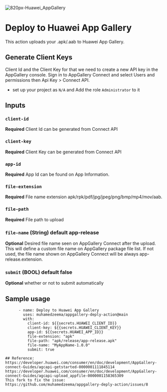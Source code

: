 ![820px-Huawei_AppGallery](https://user-images.githubusercontent.com/71822189/116457944-51f2e180-a864-11eb-86b9-520603a9d63a.png)
# Deploy to Huawei App Gallery
This action uploads your .apk/.aab to Huawei App Gallery.

## Generate Client Keys

Client Id and the Client Key for that we need to create a new API key in the AppGallery console. Sign in to AppGallery Connect and select Users and permissions then Api Key > Connect API.
* set up your project as `N/A` and Add the role `Administrator` to it



## Inputs

### `client-id`

**Required** Client Id can be generated from Connect API

### `client-key`

**Required** Client Key can be generated from Connect API

### `app-id`

**Required** App Id can be found on App Information.

### `file-extension`

**Required** File name extension apk/rpk/pdf/jpg/jpeg/png/bmp/mp4/mov/aab.

### `file-path`

**Required** File path to upload

### `file-name` (String) default app-release

**Optional** Desired file name seen on AppGallery Connect after the upload. This will define a custom file name on AppGallery package file list. If not used, the file name shown on AppGallery Connect will be always app-release.extension.

### `submit` (BOOL) default false

**Optional** whether or not to submit automatically

## Sample usage

```
      - name: Deploy to Huawei App Gallery
        uses: muhamedzeema/appgallery-deply-action@main
        with:
          client-id: ${{secrets.HUAWEI_CLIENT_ID}}
          client-key: ${{secrets.HUAWEI_CLIENT_KEY}}
          app-id: ${{secrets.HUAWEI_APP_ID}}
          file-extension: "apk"
          file-path: "apk/release/app-release.apk"
          file-name: "MyAppName-1.0.0"
          submit: true

## Reference:
https://developer.huawei.com/consumer/en/doc/development/AppGallery-connect-Guides/agcapi-getstarted-0000001111845114
https://developer.huawei.com/consumer/en/doc/development/AppGallery-connect-Guides/agcapi-upload_appfile-0000001158365309
This fork to fix the issue:
https://github.com/muhamedzeema/appgallery-deply-action/issues/8
